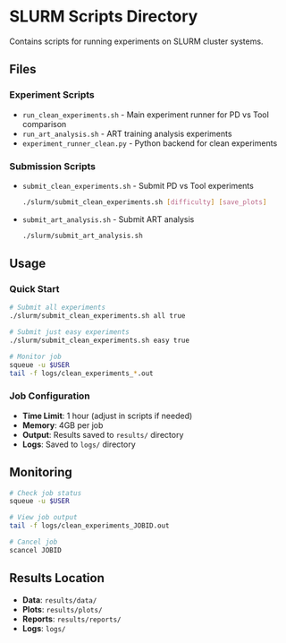 # SLURM Scripts Directory

Contains scripts for running experiments on SLURM cluster systems.

## Files

### Experiment Scripts
- `run_clean_experiments.sh` - Main experiment runner for PD vs Tool comparison
- `run_art_analysis.sh` - ART training analysis experiments  
- `experiment_runner_clean.py` - Python backend for clean experiments

### Submission Scripts
- `submit_clean_experiments.sh` - Submit PD vs Tool experiments
  ```bash
  ./slurm/submit_clean_experiments.sh [difficulty] [save_plots]
  ```

- `submit_art_analysis.sh` - Submit ART analysis
  ```bash  
  ./slurm/submit_art_analysis.sh
  ```

## Usage

### Quick Start
```bash
# Submit all experiments
./slurm/submit_clean_experiments.sh all true

# Submit just easy experiments  
./slurm/submit_clean_experiments.sh easy true

# Monitor job
squeue -u $USER
tail -f logs/clean_experiments_*.out
```

### Job Configuration
- **Time Limit**: 1 hour (adjust in scripts if needed)
- **Memory**: 4GB per job
- **Output**: Results saved to `results/` directory
- **Logs**: Saved to `logs/` directory

## Monitoring

```bash
# Check job status
squeue -u $USER

# View job output  
tail -f logs/clean_experiments_JOBID.out

# Cancel job
scancel JOBID
```

## Results Location
- **Data**: `results/data/`
- **Plots**: `results/plots/`
- **Reports**: `results/reports/`
- **Logs**: `logs/`